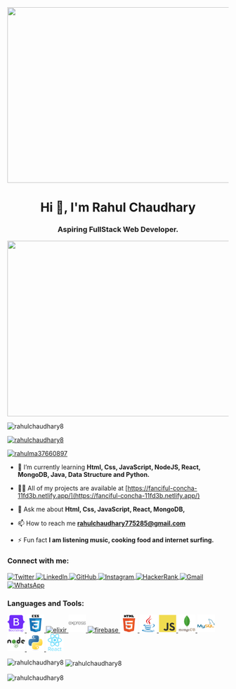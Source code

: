 <img src="https://encrypted-tbn0.gstatic.com/images?q=tbn:ANd9GcS4pP-fETJ_xueSnRbozVBQe10COuWnRvh_ew&usqp=CAU" width="1000" height="400" align="center"/>
<h1 align="center">Hi 👋, I'm Rahul Chaudhary</h1>
<h3 align="center">Aspiring FullStack Web Developer.</h3>

<img src="https://media2.giphy.com/media/bGgsc5mWoryfgKBx1u/giphy.gif?cid=790b7611c1507a2ada76cdda99b76d7e97accb75945db32a&rid=giphy.gif&ct=g" width="1000" height="400" align="center"/>

<p align="left"> <img src="https://komarev.com/ghpvc/?username=rahulchaudhary8&label=Profile%20views&color=0e75b6&style=flat" alt="rahulchaudhary8" /> </p>

<p align="left"> <a href="https://github.com/ryo-ma/github-profile-trophy"><img src="https://github-profile-trophy.vercel.app/?username=rahulchaudhary8" alt="rahulchaudhary8" /></a> </p>

<p align="left"> <a href="https://twitter.com/rahulma37660897" target="blank"><img src="https://img.shields.io/twitter/follow/rahulma37660897?logo=twitter&style=for-the-badge" alt="rahulma37660897" /></a> </p>

- 🌱 I’m currently learning **Html, Css, JavaScript, NodeJS, React, MongoDB, Java, Data Structure and Python.**

- 👨‍💻 All of my projects are available at [https://fanciful-concha-11fd3b.netlify.app/](https://fanciful-concha-11fd3b.netlify.app/)

- 💬 Ask me about **Html, Css, JavaScript, React, MongoDB,**

- 📫 How to reach me **rahulchaudhary775285@gmail.com**

- ⚡ Fun fact **I am listening music, cooking food and internet surfing.**

<h3 align="left">Connect with me:</h3>
<p align="left">
  <a href="https://twitter.com/rahulma37660897" target="_blank">
    <img align="center" src="https://raw.githubusercontent.com/rahuldkjain/github-profile-readme-generator/master/src/images/icons/Social/twitter.svg" alt="Twitter" height="30" width="40" />
  </a>
  <a href="https://www.linkedin.com/in/rahul-chaudhary-b5899a197/" target="_blank">
    <img align="center" src="https://raw.githubusercontent.com/rahuldkjain/github-profile-readme-generator/master/src/images/icons/Social/linked-in-alt.svg" alt="LinkedIn" height="30" width="40" />
  </a>
  <a href="https://github.com/RahulChaudhary8" target="_blank">
    <img align="center" src="https://img.icons8.com/color-glass/48/github--v1.png" alt="GitHub" height="30" width="40" />
  </a>
  <a href="https://www.instagram.com/rahul.chaudhary.18400/" target="_blank">
    <img align="center" src="https://raw.githubusercontent.com/rahuldkjain/github-profile-readme-generator/master/src/images/icons/Social/instagram.svg" alt="Instagram" height="30" width="40" />
  </a>
  <a href="https://www.hackerrank.com/rahulchaudhary8?hr_r=1" target="_blank">
    <img align="center" src="https://raw.githubusercontent.com/rahuldkjain/github-profile-readme-generator/master/src/images/icons/Social/hackerrank.svg" alt="HackerRank" height="30" width="40" />
  </a>
  <a href="mailto:rahulchaudhary775285@gmail.com" target="_blank">
    <img align="center" src="https://img.icons8.com/color/48/gmail--v1.png" alt="Gmail" height="30" width="40" />
  </a>
  <a href="https://wa.me/918318576674?text=Hi%20Rahul!%20I%20visited%20your%20GitHub%20profile%20and%20I'm%20interested%20in%20collaborating%20with%20you." target="_blank">
  <img align="center" src="https://img.icons8.com/color/48/whatsapp--v1.png" alt="WhatsApp" height="30" width="40" />
</a>

</p>


<h3 align="left">Languages and Tools:</h3>
<p align="left"> <a href="https://getbootstrap.com" target="_blank" rel="noreferrer"> <img src="https://raw.githubusercontent.com/devicons/devicon/master/icons/bootstrap/bootstrap-plain-wordmark.svg" alt="bootstrap" width="40" height="40"/> </a> <a href="https://www.w3schools.com/css/" target="_blank" rel="noreferrer"> <img src="https://raw.githubusercontent.com/devicons/devicon/master/icons/css3/css3-original-wordmark.svg" alt="css3" width="40" height="40"/> </a> <a href="https://elixir-lang.org" target="_blank" rel="noreferrer"> <img src="https://www.vectorlogo.zone/logos/elixir-lang/elixir-lang-icon.svg" alt="elixir" width="40" height="40"/> </a> <a href="https://expressjs.com" target="_blank" rel="noreferrer"> <img src="https://raw.githubusercontent.com/devicons/devicon/master/icons/express/express-original-wordmark.svg" alt="express" width="40" height="40"/> </a> <a href="https://firebase.google.com/" target="_blank" rel="noreferrer"> <img src="https://www.vectorlogo.zone/logos/firebase/firebase-icon.svg" alt="firebase" width="40" height="40"/> </a> <a href="https://www.w3.org/html/" target="_blank" rel="noreferrer"> <img src="https://raw.githubusercontent.com/devicons/devicon/master/icons/html5/html5-original-wordmark.svg" alt="html5" width="40" height="40"/> </a> <a href="https://www.java.com" target="_blank" rel="noreferrer"> <img src="https://raw.githubusercontent.com/devicons/devicon/master/icons/java/java-original.svg" alt="java" width="40" height="40"/> </a> <a href="https://developer.mozilla.org/en-US/docs/Web/JavaScript" target="_blank" rel="noreferrer"> <img src="https://raw.githubusercontent.com/devicons/devicon/master/icons/javascript/javascript-original.svg" alt="javascript" width="40" height="40"/> </a> <a href="https://www.mongodb.com/" target="_blank" rel="noreferrer"> <img src="https://raw.githubusercontent.com/devicons/devicon/master/icons/mongodb/mongodb-original-wordmark.svg" alt="mongodb" width="40" height="40"/> </a> <a href="https://www.mysql.com/" target="_blank" rel="noreferrer"> <img src="https://raw.githubusercontent.com/devicons/devicon/master/icons/mysql/mysql-original-wordmark.svg" alt="mysql" width="40" height="40"/> </a> <a href="https://nodejs.org" target="_blank" rel="noreferrer"> <img src="https://raw.githubusercontent.com/devicons/devicon/master/icons/nodejs/nodejs-original-wordmark.svg" alt="nodejs" width="40" height="40"/> </a> <a href="https://www.python.org" target="_blank" rel="noreferrer"> <img src="https://raw.githubusercontent.com/devicons/devicon/master/icons/python/python-original.svg" alt="python" width="40" height="40"/> </a> <a href="https://reactjs.org/" target="_blank" rel="noreferrer"> <img src="https://raw.githubusercontent.com/devicons/devicon/master/icons/react/react-original-wordmark.svg" alt="react" width="40" height="40"/> </a> </p>

<p><img align="left" src="https://github-readme-stats.vercel.app/api/top-langs?username=rahulchaudhary8&show_icons=true&locale=en&layout=compact" alt="rahulchaudhary8" /></p>

<p>&nbsp;<img align="center" src="https://github-readme-stats.vercel.app/api?username=rahulchaudhary8&show_icons=true&locale=en" alt="rahulchaudhary8" /></p>

<p><img align="center" src="https://github-readme-streak-stats.herokuapp.com/?user=rahulchaudhary8&" alt="rahulchaudhary8" /></p>
